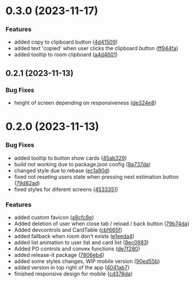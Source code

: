 

# 0.3.0 (2023-11-17)


### Features

* added copy to clipboard button ([4d41509](https://github.com/LeoCaprile/poker-planning/commit/4d41509f1538be5059be1fd1009c816c8f1c6d8d))
* added text 'copied' when user clicks the clipboard button ([ff944fa](https://github.com/LeoCaprile/poker-planning/commit/ff944fa87dd90df11144396381476997dd4ff176))
* added tooltip to room clipboard ([a4d4601](https://github.com/LeoCaprile/poker-planning/commit/a4d460102333c7fee84f0d27ac50f7b516f4dd31))

## 0.2.1 (2023-11-13)


### Bug Fixes

* height of screen depending on responsiveness ([de324e8](https://github.com/LeoCaprile/poker-planning/commit/de324e8f7d0d7166ddab5367003de7133e734164))

# 0.2.0 (2023-11-13)


### Bug Fixes

* added tooltip to button show cards ([45ab329](https://github.com/LeoCaprile/poker-planning/commit/45ab32973867e9d05ae072a48f4c8168a04f4d82))
* build not working due to package.json config ([8a737da](https://github.com/LeoCaprile/poker-planning/commit/8a737dacb3993fa1f750a5f39eae451946f72402))
* changed style due to rebase ([ec1a90d](https://github.com/LeoCaprile/poker-planning/commit/ec1a90d8e0f822ce4c4823ad0d515015ab6555e6))
* fixed not reseting users state when pressing next estimation button ([79d82ad](https://github.com/LeoCaprile/poker-planning/commit/79d82adc2039ea57c1ce8b851499f4983730b598))
* fixed styles for diferent screens ([4533351](https://github.com/LeoCaprile/poker-planning/commit/4533351ee7f44d05ac9bd01002545d56fcbf19b3))


### Features

* added custom favicon ([a8cfc8e](https://github.com/LeoCaprile/poker-planning/commit/a8cfc8e0ff37756c6de02cd3b932b5ecf6252a91))
* Added deletion of user when close tab / reload / back button ([79b74da](https://github.com/LeoCaprile/poker-planning/commit/79b74dadee3d15193a387bcb47fb1c4b463cb31d))
* Added devcontrols and CardTable ([cbf665f](https://github.com/LeoCaprile/poker-planning/commit/cbf665fe4547ccaadc6ff63a8da6a8f7398c0636))
* added fallback when room don't exists ([e1eeda4](https://github.com/LeoCaprile/poker-planning/commit/e1eeda4eb9ee9336ee023596e0d2f5b4fcde3a63))
* added list animation to user list and card list ([8ec0983](https://github.com/LeoCaprile/poker-planning/commit/8ec09836f623db05a25bf249bdde338c50d8dd54))
* Added PO controls and convex functions ([de7f280](https://github.com/LeoCaprile/poker-planning/commit/de7f28079920f1e6719e5a47402b9c57d016aa75))
* added release-it package ([7806eb4](https://github.com/LeoCaprile/poker-planning/commit/7806eb416ccfbab66215aab1c03e161ec656b03b))
* added some styles changes, WIP mobile version ([90ed55b](https://github.com/LeoCaprile/poker-planning/commit/90ed55bd2bd2d2d7b94d4fc6d57f49ef77f3c189))
* added version in top right of the app ([4041ab7](https://github.com/LeoCaprile/poker-planning/commit/4041ab70c34b5fd617bf2b00351406f3c6086e81))
* finished responsive design for mobile ([cd378da](https://github.com/LeoCaprile/poker-planning/commit/cd378da192ee3703aebd39e626829745bf669a92))
